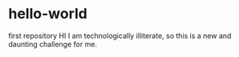 # hello-world
first repository
HI
I am technologically illiterate, so this is a new and daunting challenge for me.
